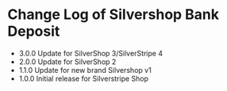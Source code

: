 # Change Log of Silvershop Bank Deposit

* 3.0.0 Update for SilverShop 3/SilverStripe 4
* 2.0.0 Update for SilverShop 2
* 1.1.0 Update for new brand Silvershop v1
* 1.0.0 Initial release for Silverstripe Shop
